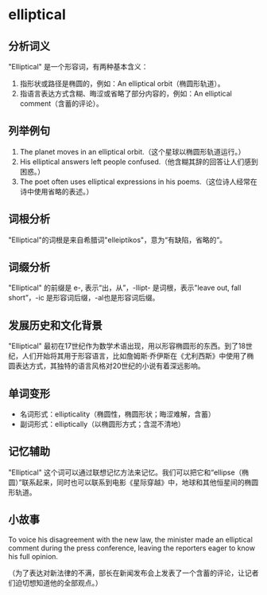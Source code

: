 # elliptical

## 分析词义

  

"Elliptical" 是一个形容词，有两种基本含义：

  

1.  指形状或路径是椭圆的，例如：An elliptical orbit（椭圆形轨道）。
2.  指语言表达方式含糊、晦涩或省略了部分内容的，例如：An elliptical comment（含蓄的评论）。

  

## 列举例句

  

1.  The planet moves in an elliptical orbit.（这个星球以椭圆形轨道运行。）
2.  His elliptical answers left people confused.（他含糊其辞的回答让人们感到困惑。）
3.  The poet often uses elliptical expressions in his poems.（这位诗人经常在诗中使用省略的表述。）

  

## 词根分析

  

"Elliptical"的词根是来自希腊词"elleiptikos"，意为“有缺陷，省略的”。

  

## 词缀分析

  

"Elliptical" 的前缀是 e-, 表示“出，从”，-llipt- 是词根，表示"leave out, fall short”，-ic 是形容词后缀，-al也是形容词后缀。

  

## 发展历史和文化背景

  

"Elliptical" 最初在17世纪作为数学术语出现，用以形容椭圆形的东西。到了18世纪，人们开始将其用于形容语言，比如詹姆斯·乔伊斯在《尤利西斯》中使用了椭圆表达方式，其独特的语言风格对20世纪的小说有着深远影响。

  

## 单词变形

  

*   名词形式：ellipticality（椭圆性，椭圆形状；晦涩难解，含蓄）
*   副词形式：elliptically（以椭圆形方式；含混不清地）

  

## 记忆辅助

  

"Elliptical" 这个词可以通过联想记忆方法来记忆。我们可以把它和“ellipse（椭圆）”联系起来，同时也可以联系到电影《星际穿越》中，地球和其他恒星间的椭圆形轨道。

  

## 小故事

  

To voice his disagreement with the new law, the minister made an elliptical comment during the press conference, leaving the reporters eager to know his full opinion.

  

（为了表达对新法律的不满，部长在新闻发布会上发表了一个含蓄的评论，让记者们迫切想知道他的全部观点。）
